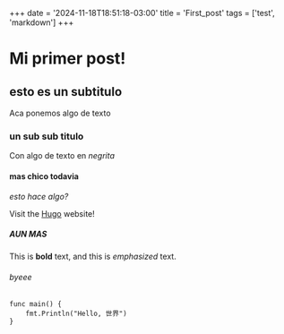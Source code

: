 +++
date = '2024-11-18T18:51:18-03:00'
title = 'First_post'
tags = ['test', 'markdown']
+++

# Mi primer post! 
## esto es un subtitulo

Aca ponemos algo de texto

### un sub sub titulo

Con algo de texto en *negrita*

#### mas chico todavia

_esto hace algo?_


Visit the [Hugo](https://gohugo.io) website!


##### AUN MAS

This is **bold** text, and this is *emphasized* text.

###### byeee

```
func main() {
    fmt.Println("Hello, 世界")
}
```
